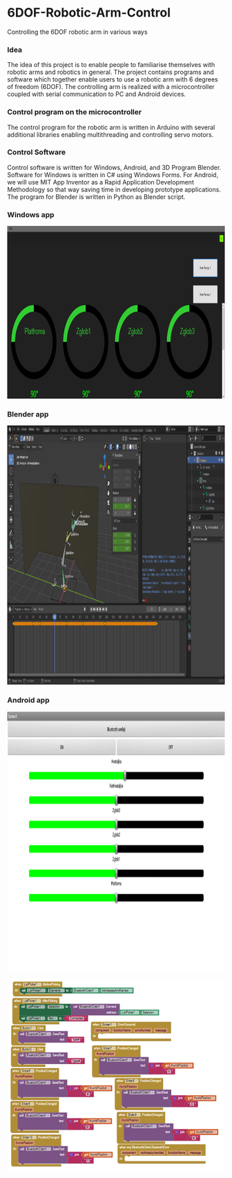 # 6DOF-Robotic-Arm-Control
Controlling the 6DOF robotic arm in various ways

### Idea
The idea of this project is to enable people to familiarise themselves with robotic arms and robotics in general. The project contains programs and software which together enable users to use a robotic arm with 6 degrees of freedom (6DOF). The controlling arm is realized with a microcontroller coupled with serial communication to PC and Android devices. 

### Control program on the microcontroller
The control program for the robotic arm is written in Arduino with several additional libraries enabling multithreading and controlling servo motors.

### Control Software
Control software is written for Windows, Android, and 3D Program Blender. Software for Windows is written in C# using Windows Forms. For Android, we will use MIT App Inventor as a Rapid Application Development Methodology so that way saving time in developing prototype applications.
The program for Blender is written in Python as Blender script.


### Windows app
<p align="center">
<img src="https://github.com/Hury999/Control-6DOF-Robotic-Arm/blob/main/Images/WinApp.jpg?raw=true" width="1280" height="400" />
</[>


### Blender app
<p align="center">
<img src="https://github.com/Hury999/Control-6DOF-Robotic-Arm/blob/main/Images/BlenderApp.png?raw=true" width="1280" height="600" />
</[>


### Android app
<p align="center">
<img src="https://github.com/Hury999/Control-6DOF-Robotic-Arm/blob/main/Images/AndroidApp.png?raw=true" width="1280" height="600" />
</[>

<p align="center">
<img src="https://github.com/Hury999/Control-6DOF-Robotic-Arm/blob/main/Images/AppInventor.png?raw=true" width="700" height="450" />
</[>
